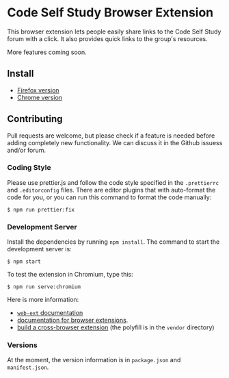 # Code Self Study Browser Extension

This browser extension lets people easily share links to the Code Self Study forum with a click. It also provides quick links to the group's resources.

More features coming soon.

## Install

- [Firefox version](https://addons.mozilla.org/en-US/firefox/addon/codeselfstudy/)
- [Chrome version](https://chrome.google.com/webstore/detail/code-self-study/mejalgpjkfdfpemlljeomjdefolbikch?hl=en)

## Contributing

Pull requests are welcome, but please check if a feature is needed before adding completely new functionality. We can discuss it in the Github issuess and/or forum.

### Coding Style

Please use prettier.js and follow the code style specified in the `.prettierrc` and `.editorconfig` files. There are editor plugins that with auto-format the code for you, or you can run this command to format the code manually:

```text
$ npm run prettier:fix
```

### Development Server

Install the dependencies by running `npm install`. The command to start the development server is:

```text
$ npm start
```

To test the extension in Chromium, type this:

```text
$ npm run serve:chromium
```

Here is more information:

- [`web-ext` documentation](https://github.com/mozilla/web-ext)
- [documentation for browser extensions](https://developer.mozilla.org/en-US/docs/Mozilla/Add-ons/WebExtensions).
- [build a cross-browser extension](https://developer.mozilla.org/en-US/docs/Mozilla/Add-ons/WebExtensions/Build_a_cross_browser_extension) (the polyfill is in the `vendor` directory)

### Versions

At the moment, the version information is in `package.json` and `manifest.json`.
